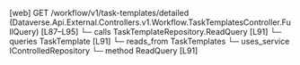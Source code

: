 [web] GET /workflow/v1/task-templates/detailed  (Dataverse.Api.External.Controllers.v1.Workflow.TaskTemplatesController.FullQuery)  [L87–L95]
  └─ calls TaskTemplateRepository.ReadQuery [L91]
  └─ queries TaskTemplate [L91]
    └─ reads_from TaskTemplates
  └─ uses_service IControlledRepository<TaskTemplate>
    └─ method ReadQuery [L91]

